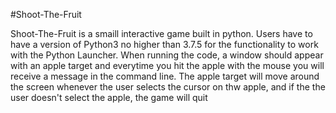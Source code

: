 #Shoot-The-Fruit

Shoot-The-Fruit is a smaill interactive game built in python. Users have to have a version of Python3 no higher than 3.7.5
for the functionality to work with the Python Launcher. When running the code, a window should appear with an apple target
and everytime you hit the apple with the mouse you will receive a message in the command line. The apple target will move
around the screen whenever the user selects the cursor on thw apple, and if the the user doesn't select the apple, the game
will quit
